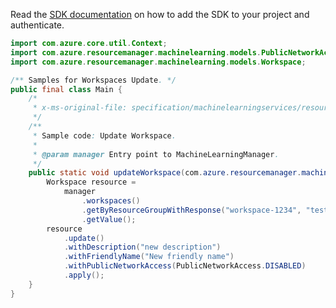 Read the [SDK documentation](https://github.com/Azure/azure-sdk-for-java/blob/azure-resourcemanager-machinelearning_1.0.0-beta.2/sdk/machinelearning/azure-resourcemanager-machinelearning/README.md) on how to add the SDK to your project and authenticate.

```java
import com.azure.core.util.Context;
import com.azure.resourcemanager.machinelearning.models.PublicNetworkAccess;
import com.azure.resourcemanager.machinelearning.models.Workspace;

/** Samples for Workspaces Update. */
public final class Main {
    /*
     * x-ms-original-file: specification/machinelearningservices/resource-manager/Microsoft.MachineLearningServices/preview/2022-02-01-preview/examples/Workspace/update.json
     */
    /**
     * Sample code: Update Workspace.
     *
     * @param manager Entry point to MachineLearningManager.
     */
    public static void updateWorkspace(com.azure.resourcemanager.machinelearning.MachineLearningManager manager) {
        Workspace resource =
            manager
                .workspaces()
                .getByResourceGroupWithResponse("workspace-1234", "testworkspace", Context.NONE)
                .getValue();
        resource
            .update()
            .withDescription("new description")
            .withFriendlyName("New friendly name")
            .withPublicNetworkAccess(PublicNetworkAccess.DISABLED)
            .apply();
    }
}
```
